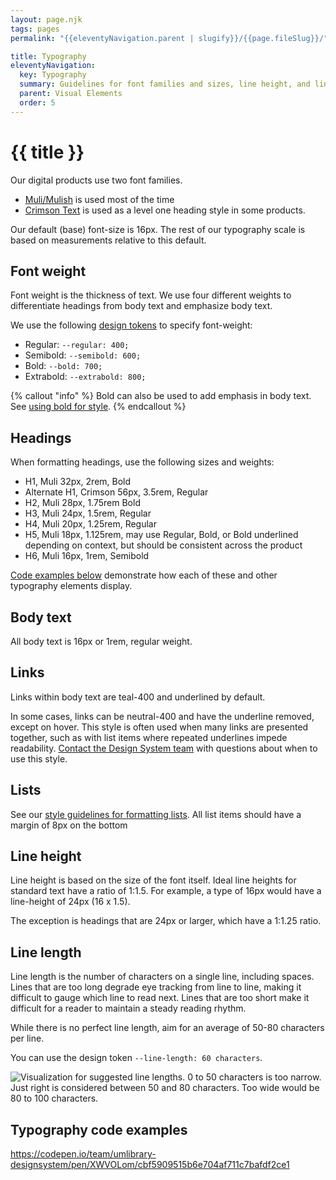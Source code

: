 ```yaml
---
layout: page.njk
tags: pages
permalink: "{{eleventyNavigation.parent | slugify}}/{{page.fileSlug}}/"

title: Typography
eleventyNavigation:
  key: Typography
  summary: Guidelines for font families and sizes, line height, and line length.
  parent: Visual Elements
  order: 5
---
```


# {{ title }}

Our digital products use two font families.

* [Muli/Mulish](https://fonts.google.com/specimen/Mulish) is used most of the time
* [Crimson Text](https://fonts.google.com/specimen/Crimson+Text) is used as a level one heading style in some products.

Our default (base) font-size is 16px. The rest of our typography scale is based on measurements relative to this default.

## Font weight

Font weight is the thickness of text. We use four different weights to differentiate headings from body text and emphasize body text.

We use the following [design tokens](/about/web-components-and-design-tokens/#design-tokens) to specify font-weight:

* Regular: `--regular: 400;`  
* Semibold: `--semibold: 600;`  
* Bold: `--bold: 700;`
* Extrabold: `--extrabold: 800;`

{% callout "info" %}
Bold can also be used to add emphasis in body text. See [using bold for style](https://design-system.lib.umich.edu/content/grammar-and-style/#bold-and-italics).
{% endcallout %}

## Headings

When formatting headings, use the following sizes and weights:

* H1, Muli 32px, 2rem, Bold  
* Alternate H1, Crimson 56px, 3.5rem, Regular  
* H2, Muli 28px, 1.75rem Bold  
* H3, Muli 24px, 1.5rem, Regular  
* H4, Muli 20px, 1.25rem, Regular  
* H5, Muli 18px, 1.125rem, may use Regular, Bold, or Bold underlined depending on context, but should be consistent across the product  
* H6, Muli 16px, 1rem, Semibold

[Code examples below](#typography-code-examples) demonstrate how each of these and other typography elements display.  

## Body text

All body text is 16px or 1rem, regular weight.

## Links

Links within body text are teal-400 and underlined by default.

In some cases, links can be neutral-400 and have the underline removed, except on hover. This style is often used when many links are presented together, such as with list items where repeated underlines impede readability. [Contact the Design System team](/about/get-in-touch/) with questions about when to use this style.

## Lists

See our [style guidelines for formatting lists](/content/grammar-and-style/#lists). All list items should have a margin of 8px on the bottom

## Line height

Line height is based on the size of the font itself. Ideal line heights for standard text have a ratio of 1:1.5. For example, a type of 16px would have a line-height of 24px (16 x 1.5).

The exception is headings that are 24px or larger, which have a 1:1.25 ratio.

## Line length

Line length is the number of characters on a single line, including spaces. Lines that are too long degrade eye tracking from line to line, making it difficult to gauge which line to read next. Lines that are too short make it difficult for a reader to maintain a steady reading rhythm.

While there is no perfect line length, aim for an average of 50-80 characters per line.

You can use the design token `--line-length: 60 characters`.

<img src="https://assets.codepen.io/t-1120/Line-Length-v2.png?format=auto" alt="Visualization for suggested line lengths. 0 to 50 characters is too narrow. Just right is considered between 50 and 80 characters. Too wide would be 80 to 100 characters.">

## Typography code examples

https://codepen.io/team/umlibrary-designsystem/pen/XWVOLom/cbf5909515b6e704af711c7bafdf2ce1
